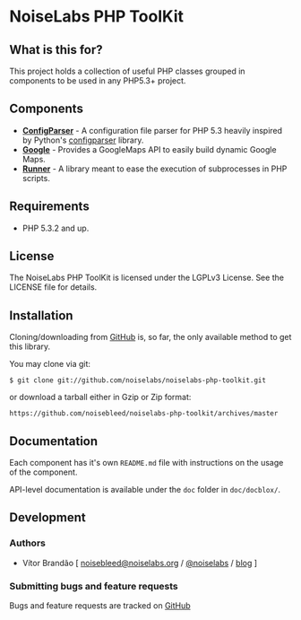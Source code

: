 NoiseLabs PHP ToolKit
=====================

What is this for?
-----------------

This project holds a collection of useful PHP classes grouped in components to be used in any PHP5.3+ project.

Components
----------

* **[ConfigParser](https://github.com/noiselabs/noiselabs-php-toolkit/tree/master/src/NoiseLabs/ToolKit/ConfigParser)** - A configuration file parser for PHP 5.3 heavily inspired by Python's [configparser](http://docs.python.org/dev/library/configparser.html) library.
* **[Google](https://github.com/noiselabs/noiselabs-php-toolkit/tree/master/src/NoiseLabs/ToolKit/Google)** - Provides a GoogleMaps API to easily build dynamic Google Maps.
* **[Runner](https://github.com/noiselabs/noiselabs-php-toolkit/tree/master/src/NoiseLabs/ToolKit/Runner)** - A library meant to ease the execution of subprocesses in PHP scripts.

Requirements
------------

* PHP 5.3.2 and up.

License
-------

The NoiseLabs PHP ToolKit is licensed under the LGPLv3 License. See the LICENSE file for details.

Installation
------------

Cloning/downloading from [GitHub](https://github.com/noiselabs/noiselabs-php-toolkit) is, so far, the only available method to get this library.

You may clone via git:

	$ git clone git://github.com/noiselabs/noiselabs-php-toolkit.git

or download a tarball either in Gzip or Zip format:

	https://github.com/noisebleed/noiselabs-php-toolkit/archives/master

Documentation
-------------

Each component has it's own `README.md` file with instructions on the usage of the component.

API-level documentation is available under the `doc` folder in `doc/docblox/`.

Development
-----------

### Authors

* Vítor Brandão [ <noisebleed@noiselabs.org> / [@noiselabs](http://twitter.com/noiselabs) / [blog](http://blog.noiselabs.org) ]

### Submitting bugs and feature requests

Bugs and feature requests are tracked on [GitHub](https://github.com/noiselabs/noiselabs-php-toolkit/issues)